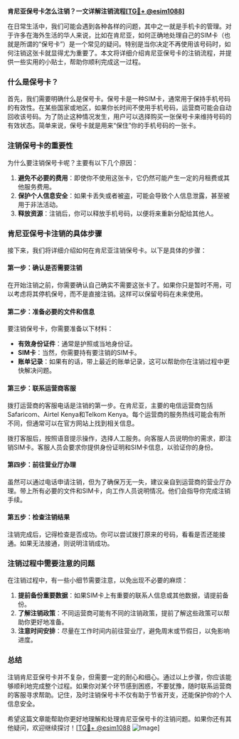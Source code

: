 **肯尼亚保号卡怎么注销？一文详解注销流程[[TG💪+ @esim1088](https://t.me/s/esim1088)]**

在日常生活中，我们可能会遇到各种各样的问题，其中之一就是手机卡的管理。对于许多在海外生活的华人来说，比如在肯尼亚，如何正确地处理自己的SIM卡（也就是所谓的“保号卡”）是一个常见的疑问。特别是当你决定不再使用该号码时，如何注销这张卡就显得尤为重要了。本文将详细介绍肯尼亚保号卡的注销流程，并提供一些实用的小贴士，帮助你顺利完成这一过程。

### 什么是保号卡？

首先，我们需要明确什么是保号卡。保号卡是一种SIM卡，通常用于保持手机号码的有效性。在某些国家或地区，如果你长时间不使用手机号码，运营商可能会自动回收该号码。为了防止这种情况发生，用户可以选择购买一张保号卡来维持号码的有效状态。简单来说，保号卡就是用来“保住”你的手机号码的一张卡。

### 注销保号卡的重要性

为什么要注销保号卡呢？主要有以下几个原因：

1. **避免不必要的费用**：即使你不使用这张卡，它仍然可能产生一定的月租费或其他服务费用。
2. **保护个人信息安全**：如果卡丢失或者被盗，可能会导致个人信息泄露，甚至被用于非法活动。
3. **释放资源**：注销后，你可以释放手机号码，以便将来重新分配给其他人。

### 肯尼亚保号卡注销的具体步骤

接下来，我们将详细介绍如何在肯尼亚注销保号卡。以下是具体的步骤：

#### 第一步：确认是否需要注销

在开始注销之前，你需要确认自己确实不需要这张卡了。如果你只是暂时不用，可以考虑将其停机保号，而不是直接注销。这样可以保留号码在未来使用。

#### 第二步：准备必要的文件和信息

要注销保号卡，你需要准备以下材料：

- **有效身份证件**：通常是护照或当地身份证。
- **SIM卡**：当然，你需要持有要注销的SIM卡。
- **账单记录**：如果有的话，带上最近的账单记录，这可以帮助你在注销过程中更快解决问题。

#### 第三步：联系运营商客服

拨打运营商的客服电话是注销的第一步。在肯尼亚，主要的电信运营商包括Safaricom、Airtel Kenya和Telkom Kenya。每个运营商的服务热线可能会有所不同，但通常可以在官方网站上找到相关信息。

拨打客服后，按照语音提示操作，选择人工服务。向客服人员说明你的需求，即注销SIM卡。客服人员会要求你提供身份证明和SIM卡信息，以验证你的身份。

#### 第四步：前往营业厅办理

虽然可以通过电话申请注销，但为了确保万无一失，建议亲自到运营商的营业厅办理。带上所有必要的文件和SIM卡，向工作人员说明情况。他们会指导你完成注销手续。

#### 第五步：检查注销结果

注销完成后，记得检查是否成功。你可以尝试拨打原来的号码，看看是否还能接通。如果无法接通，则说明注销成功。

### 注销过程中需要注意的问题

在注销过程中，有一些小细节需要注意，以免出现不必要的麻烦：

1. **提前备份重要数据**：如果SIM卡上有重要的联系人信息或其他数据，请提前备份。
2. **了解注销政策**：不同运营商可能有不同的注销政策，提前了解这些政策可以帮助你更好地准备。
3. **注意时间安排**：尽量在工作时间内前往营业厅，避免周末或节假日，以免影响进度。

### 总结

注销肯尼亚保号卡并不复杂，但需要一定的耐心和细心。通过以上步骤，你应该能够顺利地完成整个过程。如果你对某个环节感到困惑，不要犹豫，随时联系运营商的客服寻求帮助。记住，及时注销保号卡不仅有助于节省开支，还能保护你的个人信息安全。

希望这篇文章能帮助你更好地理解和处理肯尼亚保号卡的注销问题。如果你还有其他疑问，欢迎继续探讨！[[TG💪+ @esim1088](https://t.me/s/esim1088) ![Image](https://i.postimg.cc/4NQfJmqS/Snipaste-2025-05-13-00-14-12.png)]